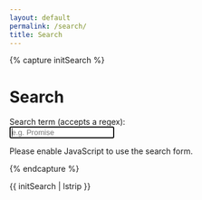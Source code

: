 ```yaml
---
layout: default 
permalink: /search/
title: Search
---
```

{% capture initSearch %}

<h1>Search</h1>

<form id="search-form" action="">
  <label class="label" for="search">Search term (accepts a regex):</label>
  <br/>
  <input class="input" id="search" type="text" name="search" 
        autofocus 
        placeholder="e.g. Promise" 
        autocomplete="off">
  
  <ul class="list  list--results" id="list">
  </ul>
</form>


<script type="text/javascript" src="/assets/src/fetch.js"></script>
<script type="text/javascript" src="/assets/src/search.js"></script>

<script type="text/javascript">
  const search = new JekyllSearch(
    '{{site.url}}/assets/src/search.json',
    '#search',
    '#list',
    '{{site.baseurl}}'
  );
  search.init(); 
</script>

<noscript>Please enable JavaScript to use the search form.</noscript>

{% endcapture %}

{{ initSearch | lstrip }}
